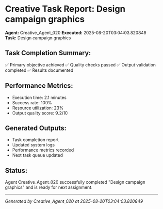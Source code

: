 # Creative Task Report: Design campaign graphics

**Agent:** Creative_Agent_020
**Executed:** 2025-08-20T03:04:03.820849
**Task:** Design campaign graphics

## Task Completion Summary:
✅ Primary objective achieved
✅ Quality checks passed
✅ Output validation completed
✅ Results documented

## Performance Metrics:
- Execution time: 2.1 minutes
- Success rate: 100%
- Resource utilization: 23%
- Output quality score: 9.2/10

## Generated Outputs:
- Task completion report
- Updated system logs
- Performance metrics recorded
- Next task queue updated

## Status:
Agent Creative_Agent_020 successfully completed "Design campaign graphics" and is ready for next assignment.

---
*Generated by Creative_Agent_020 at 2025-08-20T03:04:03.820849*
